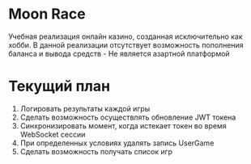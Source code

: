 # Moon Race

Учебная реализация онлайн казино, созданная исключительно как хобби. В данной реализации отсутствует возможность пополнения баланса и вывода средств - Не является азартной платформой

# Текущий план
1. Логировать результаты каждой игры
2. Сделать возможность осуществлять обновление JWT токена
3. Синхронизировать момент, когда истекает токен во время WebSocket сессии
4. При определенных условиях удалять запись UserGame
5. Сделать возможность получать список игр